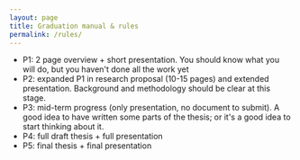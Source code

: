 ```yaml
---
layout: page
title: Graduation manual & rules
permalink: /rules/
---
```




  - P1: 2 page overview + short presentation. You should know what you will do, but you haven't done all the work yet 
  - P2: expanded P1 in research proposal (10-15 pages) and extended presentation. Background and methodology should be clear at this stage.
  - P3: mid-term progress (only presentation, no document to submit). A good idea to have written some parts of the thesis; or it's a good idea to start thinking about it.
  - P4: full draft thesis + full presentation
  - P5: final thesis + final presentation